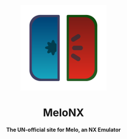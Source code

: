 <div align="center">
  
<img src="melonx-icon.png" width="230" height="230" alt="MeloNX Emu Logo" title="''Melo'' by CycloKid is licensed under CC BY-NC-SA 4.0">

# MeloNX

#### The UN-official site for Melo, an NX Emulator

</div>
